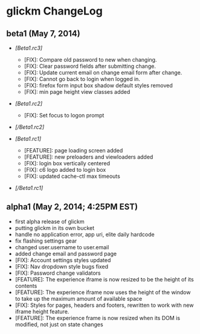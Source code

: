 # glickm ChangeLog

## beta1 (May 7, 2014)
* *[Beta1.rc3]*
  * [FIX]: Compare old password to new when changing.
  * [FIX]: Clear password fields after submitting change.
  * [FIX]: Update current email on change email form after change.
  * [FIX]: Cannot go back to login when logged in.
  * [FIX]: firefox form input box shadow default styles removed
  * [FIX]: min page height view classes added
* *[Beta1.rc2]*
  * [FIX]: Set focus to logon prompt
* *[/Beta1.rc2]*
* *[Beta1.rc1]*
  * [FEATURE]: page loading screen added
  * [FEATURE]: new preloaders and viewloaders added
  * [FIX]: login box vertically centered
  * [FIX]: c6 logo added to login box
  * [FIX]: updated cache-ctl max timeouts

* *[/Beta1.rc1]*


## alpha1 (May 2, 2014; 4:25PM EST)

* first alpha release of glickm
* putting glickm in its own bucket
* handle no application error, app uri, elite daily hardcode
* fix flashing settings gear
* changed user.username to user.email
* added change email and password page
* [FIX]: Account settings styles updated
* [FIX]: Nav dropdown style bugs fixed
* [FIX]: Password change validators
* [FEATURE]: The experience iframe is now resized to be the height of its contents
* [FEATURE]: The experience iframe now uses the height of the window to
  take up the maximum amount of available space
* [FIX]: Styles for pages, headers and footers, rewritten to work with new iframe height feature.
* [FEATURE]: The experience frame is now resized when its DOM is
  modified, not just on state changes
